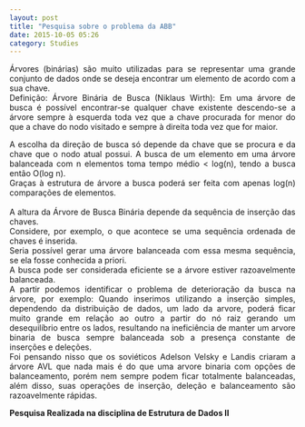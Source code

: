 ```yaml
---
layout: post
title: "Pesquisa sobre o problema da ABB"
date: 2015-10-05 05:26
category: Studies
---
```


<p class="txt-post" style="text-align:justify;">
Árvores (binárias) são muito utilizadas para se representar uma grande conjunto de dados onde se deseja encontrar um elemento de acordo com a sua chave.</br>
Definição: Árvore Binária de Busca (Niklaus Wirth): Em uma árvore de busca é possível encontrar-se qualquer chave existente descendo-se a árvore sempre à esquerda toda vez que a chave procurada for menor do que a chave do nodo visitado e sempre à direita toda vez que for maior. 
</p>

<p class="txt-post"  style="text-align:justify;">
A escolha da direção de busca só depende da chave que se procura e da chave que o nodo atual possui. A busca de um elemento em uma árvore balanceada com n elementos toma tempo médio < log(n), tendo a busca então O(log n).
</br>
Graças à estrutura de árvore a busca poderá ser feita com apenas log(n) comparações de elementos.
</br></br>
A altura da Árvore de Busca Binária depende da sequência de inserção das chaves.</br>
Considere, por exemplo, o que acontece se uma sequência ordenada de chaves é inserida.</br>Seria possível gerar uma árvore balanceada com essa mesma sequência, se ela fosse conhecida a priori.</br>
A busca pode ser considerada eficiente se a árvore estiver razoavelmente balanceada. </br>
A partir podemos identificar o problema de deterioração da busca na árvore, por exemplo: Quando inserimos utilizando a inserção simples, dependendo da distribuição de dados, um lado da arvore, poderá ficar muito grande em relação ao outro a partir do nó raiz gerando um desequilíbrio entre os lados, resultando na ineficiência de manter um arvore binaria de busca sempre balanceada sob a presença constante de inserções e deleções. </br>
Foi pensando nisso que os soviéticos Adelson Velsky e Landis criaram a árvore AVL que nada mais é do que uma arvore binaria com opções de balanceamento, porém nem sempre podem ficar totalmente balanceadas, além disso, suas operações de inserção, deleção e balanceamento são razoavelmente rápidas. 
</p>
<p class="txt-post" style="text-align:justify;"><b>
Pesquisa Realizada na disciplina de Estrutura de Dados II
</b></p>
